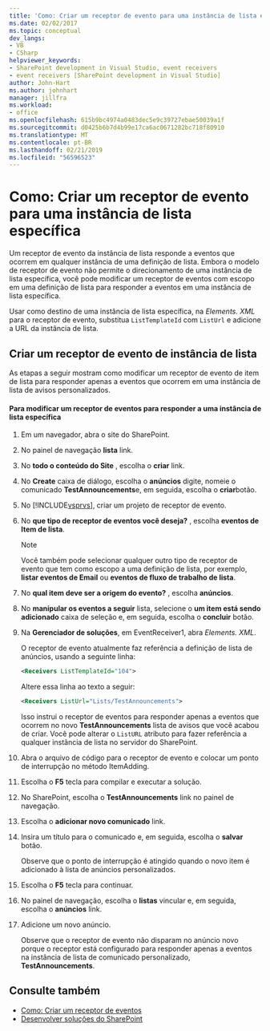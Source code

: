 ```yaml
---
title: 'Como: Criar um receptor de evento para uma instância de lista específica | Microsoft Docs'
ms.date: 02/02/2017
ms.topic: conceptual
dev_langs:
- VB
- CSharp
helpviewer_keywords:
- SharePoint development in Visual Studio, event receivers
- event receivers [SharePoint development in Visual Studio]
author: John-Hart
ms.author: johnhart
manager: jillfra
ms.workload:
- office
ms.openlocfilehash: 615b9bc4974a0483dec5e9c39727ebae50039a1f
ms.sourcegitcommit: d0425b6b7d4b99e17ca6ac0671282bc718f80910
ms.translationtype: MT
ms.contentlocale: pt-BR
ms.lasthandoff: 02/21/2019
ms.locfileid: "56596523"
---
```

# <a name="how-to-create-an-event-receiver-for-a-specific-list-instance"></a>Como: Criar um receptor de evento para uma instância de lista específica
  Um receptor de evento da instância de lista responde a eventos que ocorrem em qualquer instância de uma definição de lista. Embora o modelo de receptor de evento não permite o direcionamento de uma instância de lista específica, você pode modificar um receptor de eventos com escopo em uma definição de lista para responder a eventos em uma instância de lista específica.

 Usar como destino de uma instância de lista específica, na *Elements. XML* para o receptor de evento, substitua `ListTemplateId` com `ListUrl` e adicione a URL da instância de lista.

## <a name="create-a-list-instance-event-receiver"></a>Criar um receptor de evento de instância de lista
 As etapas a seguir mostram como modificar um receptor de evento de item de lista para responder apenas a eventos que ocorrem em uma instância de lista de avisos personalizados.

#### <a name="to-modify-an-event-receiver-to-respond-to-a-specific-list-instance"></a>Para modificar um receptor de eventos para responder a uma instância de lista específica

1.  Em um navegador, abra o site do SharePoint.

2.  No painel de navegação **lista** link.

3.  No **todo o conteúdo do Site** , escolha o **criar** link.

4.  No **Create** caixa de diálogo, escolha o **anúncios** digite, nomeie o comunicado **TestAnnouncements**e, em seguida, escolha o **criar**botão.

5.  No [!INCLUDE[vsprvs](../sharepoint/includes/vsprvs-md.md)], criar um projeto de receptor de evento.

6.  No **que tipo de receptor de eventos você deseja?** , escolha **eventos de Item de lista**.

    > [!NOTE]
    >  Você também pode selecionar qualquer outro tipo de receptor de evento que tem como escopo a uma definição de lista, por exemplo, **listar eventos de Email** ou **eventos de fluxo de trabalho de lista**.

7.  No **qual item deve ser a origem do evento?** , escolha **anúncios**.

8.  No **manipular os eventos a seguir** lista, selecione o **um item está sendo adicionado** caixa de seleção e, em seguida, escolha o **concluir** botão.

9. Na **Gerenciador de soluções**, em EventReceiver1, abra *Elements. XML*.

     O receptor de evento atualmente faz referência a definição de lista de anúncios, usando a seguinte linha:

    ```xml
    <Receivers ListTemplateId="104">
    ```

     Altere essa linha ao texto a seguir:

    ```xml
    <Receivers ListUrl="Lists/TestAnnouncements">
    ```

     Isso instrui o receptor de eventos para responder apenas a eventos que ocorrem no novo **TestAnnouncements** lista de avisos que você acabou de criar. Você pode alterar o `ListURL` atributo para fazer referência a qualquer instância de lista no servidor do SharePoint.

10. Abra o arquivo de código para o receptor de evento e colocar um ponto de interrupção no método ItemAdding.

11. Escolha o **F5** tecla para compilar e executar a solução.

12. No SharePoint, escolha o **TestAnnouncements** link no painel de navegação.

13. Escolha o **adicionar novo comunicado** link.

14. Insira um título para o comunicado e, em seguida, escolha o **salvar** botão.

     Observe que o ponto de interrupção é atingido quando o novo item é adicionado à lista de anúncios personalizados.

15. Escolha o **F5** tecla para continuar.

16. No painel de navegação, escolha o **listas** vincular e, em seguida, escolha o **anúncios** link.

17. Adicione um novo anúncio.

     Observe que o receptor de evento não disparam no anúncio novo porque o receptor está configurado para responder apenas a eventos na instância de lista de comunicado personalizado, **TestAnnouncements**.

## <a name="see-also"></a>Consulte também
- [Como: Criar um receptor de eventos](../sharepoint/how-to-create-an-event-receiver.md)
- [Desenvolver soluções do SharePoint](../sharepoint/developing-sharepoint-solutions.md)
